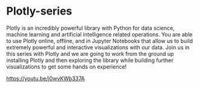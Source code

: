 # Plotly-series

Plotly is an incredibly powerful library with Python for data science, machine learning and artificial intelligence related operations. You are able to use Plotly online, offline, and in Jupyter Notebooks that allow us to build extremely powerful and interactive visualizations with our data. Join us in this series with Plotly and we are going to work from the ground up installing Plotly and then exploring the library while building further visualizations to get some hands on experience!

https://youtu.be/j0wvKWb337A 
